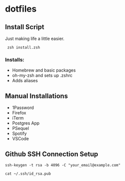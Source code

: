 # dotfiles

## Install Script

Just making life a little easier.

```
 zsh install.zsh
```

### Installs:

- Homebrew and basic packages
- oh-my-zsh and sets up .zshrc
- Adds aliases

## Manual Installations

- 1Password
- Firefox
- iTerm
- Postgres App
- PSequel
- Spotify
- VSCode

## Github SSH Connection Setup

```
ssh-keygen -t rsa -b 4096 -C "your_email@example.com"

cat ~/.ssh/id_rsa.pub
```
